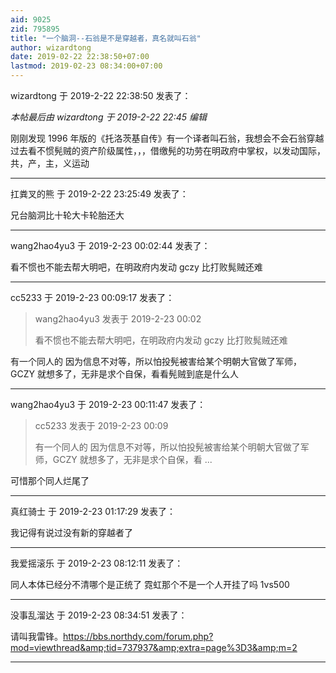 ```yaml
---
aid: 9025
zid: 795895
title: "一个脑洞--石翁是不是穿越者，真名就叫石翁"
author: wizardtong
date: 2019-02-22 22:38:50+07:00
lastmod: 2019-02-23 08:34:00+07:00
---
```


wizardtong 于 2019-2-22 22:38:50 发表了：

_本帖最后由 wizardtong 于 2019-2-22 22:45 编辑_

刚刚发现 1996 年版的《托洛茨基自传》有一个译者叫石翁，我想会不会石翁穿越过去看不惯髡贼的资产阶级属性，，，借缴髡的功劳在明政府中掌权，以发动国际，共，产，主，义运动

---

扛粪叉的熊 于 2019-2-22 23:25:49 发表了：

兄台脑洞比十轮大卡轮胎还大

---

wang2hao4yu3 于 2019-2-23 00:02:44 发表了：

看不惯也不能去帮大明吧，在明政府内发动 gczy 比打败髨贼还难

---

cc5233 于 2019-2-23 00:09:17 发表了：

> wang2hao4yu3 发表于 2019-2-23 00:02
>
> 看不惯也不能去帮大明吧，在明政府内发动 gczy 比打败髨贼还难

有一个同人的 因为信息不对等，所以怕投髡被害给某个明朝大官做了军师，GCZY 就想多了，无非是求个自保，看看髡贼到底是什么人

---

wang2hao4yu3 于 2019-2-23 00:11:47 发表了：

> cc5233 发表于 2019-2-23 00:09
>
> 有一个同人的 因为信息不对等，所以怕投髡被害给某个明朝大官做了军师，GCZY 就想多了，无非是求个自保，看 ...

可惜那个同人烂尾了

---

真红骑士 于 2019-2-23 01:17:29 发表了：

我记得有说过没有新的穿越者了

---

我爱摇滚乐 于 2019-2-23 08:12:11 发表了：

同人本体已经分不清哪个是正统了 霓虹那个不是一个人开挂了吗 1vs500

---

没事乱溜达 于 2019-2-23 08:34:51 发表了：

请叫我雷锋。https://bbs.northdy.com/forum.php?mod=viewthread&amp;tid=737937&amp;extra=page%3D3&amp;m=2

---
